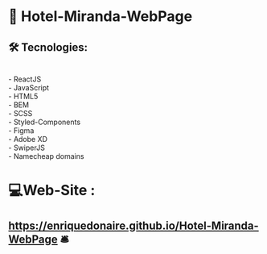 #  🏨  Hotel-Miranda-WebPage 
## 🛠️ Tecnologies: 
<br/>
- ReactJS <br/>
- JavaScript <br/>
- HTML5 <br/>
- BEM <br/>
- SCSS <br/>
- Styled-Components <br/>
- Figma <br/>
- Adobe XD <br/>
- SwiperJS <br/>
- Namecheap domains
<br/>

#  💻Web-Site : 

##  https://enriquedonaire.github.io/Hotel-Miranda-WebPage  🛎️

                                                                                                                                        
